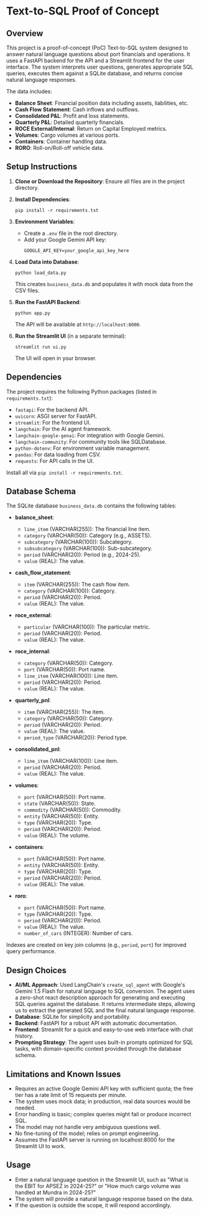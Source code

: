 # Text-to-SQL Proof of Concept

## Overview
This project is a proof-of-concept (PoC) Text-to-SQL system designed to answer natural language questions about port financials and operations. It uses a FastAPI backend for the API and a Streamlit frontend for the user interface. The system interprets user questions, generates appropriate SQL queries, executes them against a SQLite database, and returns concise natural language responses.

The data includes:
- **Balance Sheet**: Financial position data including assets, liabilities, etc.
- **Cash Flow Statement**: Cash inflows and outflows.
- **Consolidated P&L**: Profit and loss statements.
- **Quarterly P&L**: Detailed quarterly financials.
- **ROCE External/Internal**: Return on Capital Employed metrics.
- **Volumes**: Cargo volumes at various ports.
- **Containers**: Container handling data.
- **RORO**: Roll-on/Roll-off vehicle data.

## Setup Instructions
1. **Clone or Download the Repository**: Ensure all files are in the project directory.

2. **Install Dependencies**:
   ```
   pip install -r requirements.txt
   ```

3. **Environment Variables**:
   - Create a `.env` file in the root directory.
   - Add your Google Gemini API key:
     ```
     GOOGLE_API_KEY=your_google_api_key_here
     ```

4. **Load Data into Database**:
   ```
   python load_data.py
   ```
   This creates `business_data.db` and populates it with mock data from the CSV files.

5. **Run the FastAPI Backend**:
   ```
   python app.py
   ```
   The API will be available at `http://localhost:8000`.

6. **Run the Streamlit UI** (in a separate terminal):
   ```
   streamlit run ui.py
   ```
   The UI will open in your browser.

## Dependencies
The project requires the following Python packages (listed in `requirements.txt`):
- `fastapi`: For the backend API.
- `uvicorn`: ASGI server for FastAPI.
- `streamlit`: For the frontend UI.
- `langchain`: For the AI agent framework.
- `langchain-google-genai`: For integration with Google Gemini.
- `langchain-community`: For community tools like SQLDatabase.
- `python-dotenv`: For environment variable management.
- `pandas`: For data loading from CSV.
- `requests`: For API calls in the UI.

Install all via `pip install -r requirements.txt`.

## Database Schema
The SQLite database `business_data.db` contains the following tables:

- **balance_sheet**:
  - `line_item` (VARCHAR(255)): The financial line item.
  - `category` (VARCHAR(50)): Category (e.g., ASSETS).
  - `subcategory` (VARCHAR(100)): Subcategory.
  - `subsubcategory` (VARCHAR(100)): Sub-subcategory.
  - `period` (VARCHAR(20)): Period (e.g., 2024-25).
  - `value` (REAL): The value.

- **cash_flow_statement**:
  - `item` (VARCHAR(255)): The cash flow item.
  - `category` (VARCHAR(100)): Category.
  - `period` (VARCHAR(20)): Period.
  - `value` (REAL): The value.

- **roce_external**:
  - `particular` (VARCHAR(100)): The particular metric.
  - `period` (VARCHAR(20)): Period.
  - `value` (REAL): The value.

- **roce_internal**:
  - `category` (VARCHAR(50)): Category.
  - `port` (VARCHAR(50)): Port name.
  - `line_item` (VARCHAR(100)): Line item.
  - `period` (VARCHAR(20)): Period.
  - `value` (REAL): The value.

- **quarterly_pnl**:
  - `item` (VARCHAR(255)): The item.
  - `category` (VARCHAR(50)): Category.
  - `period` (VARCHAR(20)): Period.
  - `value` (REAL): The value.
  - `period_type` (VARCHAR(20)): Period type.

- **consolidated_pnl**:
  - `line_item` (VARCHAR(100)): Line item.
  - `period` (VARCHAR(20)): Period.
  - `value` (REAL): The value.

- **volumes**:
  - `port` (VARCHAR(50)): Port name.
  - `state` (VARCHAR(50)): State.
  - `commodity` (VARCHAR(50)): Commodity.
  - `entity` (VARCHAR(50)): Entity.
  - `type` (VARCHAR(20)): Type.
  - `period` (VARCHAR(20)): Period.
  - `value` (REAL): The volume.

- **containers**:
  - `port` (VARCHAR(50)): Port name.
  - `entity` (VARCHAR(50)): Entity.
  - `type` (VARCHAR(20)): Type.
  - `period` (VARCHAR(20)): Period.
  - `value` (REAL): The value.

- **roro**:
  - `port` (VARCHAR(50)): Port name.
  - `type` (VARCHAR(20)): Type.
  - `period` (VARCHAR(20)): Period.
  - `value` (REAL): The value.
  - `number_of_cars` (INTEGER): Number of cars.

Indexes are created on key join columns (e.g., `period`, `port`) for improved query performance.

## Design Choices
- **AI/ML Approach**: Used LangChain's `create_sql_agent` with Google's Gemini 1.5 Flash for natural language to SQL conversion. The agent uses a zero-shot react description approach for generating and executing SQL queries against the database. It returns intermediate steps, allowing us to extract the generated SQL and the final natural language response.
- **Database**: SQLite for simplicity and portability.
- **Backend**: FastAPI for a robust API with automatic documentation.
- **Frontend**: Streamlit for a quick and easy-to-use web interface with chat history.
- **Prompting Strategy**: The agent uses built-in prompts optimized for SQL tasks, with domain-specific context provided through the database schema.

## Limitations and Known Issues
- Requires an active Google Gemini API key with sufficient quota; the free tier has a rate limit of 15 requests per minute.
- The system uses mock data; in production, real data sources would be needed.
- Error handling is basic; complex queries might fail or produce incorrect SQL.
- The model may not handle very ambiguous questions well.
- No fine-tuning of the model; relies on prompt engineering.
- Assumes the FastAPI server is running on localhost:8000 for the Streamlit UI to work.

## Usage
- Enter a natural language question in the Streamlit UI, such as "What is the EBIT for APSEZ in 2024-25?" or "How much cargo volume was handled at Mundra in 2024-25?"
- The system will provide a natural language response based on the data.
- If the question is outside the scope, it will respond accordingly.
